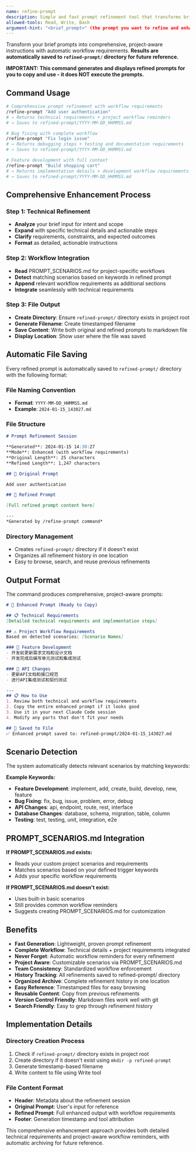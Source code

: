 ```yaml
---
name: refine-prompt
description: Simple and fast prompt refinement tool that transforms brief user inputs into detailed, actionable instructions with automatic project-specific workflow requirements. Automatically saves results to refined-prompt/ directory.
allowed-tools: Read, Write, Bash
argument-hint: "<brief_prompt>" (the prompt you want to refine and enhance)
---
```


Transform your brief prompts into comprehensive, project-aware instructions with automatic workflow requirements. **Results are automatically saved to `refined-prompt/` directory for future reference.**

**IMPORTANT: This command generates and displays refined prompts for you to copy and use - it does NOT execute the prompts.**

## Command Usage

```bash
# Comprehensive prompt refinement with workflow requirements
/refine-prompt "Add user authentication"
# → Returns technical requirements + project workflow reminders
# → Saves to refined-prompt/YYYY-MM-DD_HHMMSS.md

# Bug fixing with complete workflow
/refine-prompt "Fix login issue"
# → Returns debugging steps + testing and documentation requirements
# → Saves to refined-prompt/YYYY-MM-DD_HHMMSS.md

# Feature development with full context
/refine-prompt "Build shopping cart"
# → Returns implementation details + development workflow requirements
# → Saves to refined-prompt/YYYY-MM-DD_HHMMSS.md
```

## Comprehensive Enhancement Process

### Step 1: Technical Refinement
- **Analyze** your brief input for intent and scope
- **Expand** with specific technical details and actionable steps  
- **Clarify** requirements, constraints, and expected outcomes
- **Format** as detailed, actionable instructions

### Step 2: Workflow Integration
- **Read** PROMPT_SCENARIOS.md for project-specific workflows
- **Detect** matching scenarios based on keywords in refined prompt
- **Append** relevant workflow requirements as additional sections
- **Integrate** seamlessly with technical requirements

### Step 3: File Output
- **Create Directory**: Ensure `refined-prompt/` directory exists in project root
- **Generate Filename**: Create timestamped filename
- **Save Content**: Write both original and refined prompts to markdown file
- **Display Location**: Show user where the file was saved

## Automatic File Saving

Every refined prompt is automatically saved to `refined-prompt/` directory with the following format:

### File Naming Convention
- **Format**: `YYYY-MM-DD_HHMMSS.md`
- **Example**: `2024-01-15_143027.md`

### File Structure
```markdown
# Prompt Refinement Session

**Generated**: 2024-01-15 14:30:27
**Mode**: Enhanced (with workflow requirements)
**Original Length**: 25 characters
**Refined Length**: 1,247 characters

## 📝 Original Prompt

Add user authentication

## 🔄 Refined Prompt

[Full refined prompt content here]

---
*Generated by /refine-prompt command*
```

### Directory Management
- Creates `refined-prompt/` directory if it doesn't exist
- Organizes all refinement history in one location
- Easy to browse, search, and reuse previous refinements

## Output Format

The command produces comprehensive, project-aware prompts:

```markdown
# 🚀 Enhanced Prompt (Ready to Copy)

## 📋 Technical Requirements
[Detailed technical requirements and implementation steps]

## ⚠️ Project Workflow Requirements
Based on detected scenarios: [Scenario Names]

### 🎯 Feature Development
- 开发前更新需求文档和设计文档
- 开发完成后编写单元测试和集成测试

### 🎯 API Changes
- 更新API文档和接口规范
- 进行API集成测试和契约测试

---
## 📋 How to Use
1. Review both technical and workflow requirements
2. Copy the entire enhanced prompt if it looks good
3. Use it in your next Claude Code session  
4. Modify any parts that don't fit your needs

## 📁 Saved to File
✅ Enhanced prompt saved to: refined-prompt/2024-01-15_143027.md
```

## Scenario Detection

The system automatically detects relevant scenarios by matching keywords:

**Example Keywords:**
- **Feature Development**: implement, add, create, build, develop, new, feature
- **Bug Fixing**: fix, bug, issue, problem, error, debug
- **API Changes**: api, endpoint, route, rest, interface  
- **Database Changes**: database, schema, migration, table, column
- **Testing**: test, testing, unit, integration, e2e

## PROMPT_SCENARIOS.md Integration

**If PROMPT_SCENARIOS.md exists:**
- Reads your custom project scenarios and requirements
- Matches scenarios based on your defined trigger keywords
- Adds your specific workflow requirements

**If PROMPT_SCENARIOS.md doesn't exist:**
- Uses built-in basic scenarios
- Still provides common workflow reminders
- Suggests creating PROMPT_SCENARIOS.md for customization

## Benefits

- **Fast Generation**: Lightweight, proven prompt refinement
- **Complete Workflow**: Technical details + project requirements integrated
- **Never Forget**: Automatic workflow reminders for every refinement
- **Project Aware**: Customizable scenarios via PROMPT_SCENARIOS.md
- **Team Consistency**: Standardized workflow enforcement
- **History Tracking**: All refinements saved to refined-prompt/ directory
- **Organized Archive**: Complete refinement history in one location
- **Easy Reference**: Timestamped files for easy browsing
- **Reusable Content**: Copy from previous refinements
- **Version Control Friendly**: Markdown files work well with git
- **Search Friendly**: Easy to grep through refinement history

## Implementation Details

### Directory Creation Process
1. Check if `refined-prompt/` directory exists in project root
2. Create directory if it doesn't exist using `mkdir -p refined-prompt`
3. Generate timestamp-based filename
4. Write content to file using Write tool

### File Content Format
- **Header**: Metadata about the refinement session
- **Original Prompt**: User's input for reference
- **Refined Prompt**: Full enhanced output with workflow requirements
- **Footer**: Generation timestamp and tool attribution

This comprehensive enhancement approach provides both detailed technical requirements and project-aware workflow reminders, with automatic archiving for future reference.